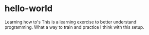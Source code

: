 # hello-world
Learning how to's 
This is a learning exercise to better understand programming.
What a way to train and practice I think with this setup.
